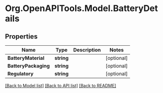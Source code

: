 
# Org.OpenAPITools.Model.BatteryDetails

## Properties

Name | Type | Description | Notes
------------ | ------------- | ------------- | -------------
**BatteryMaterial** | **string** |  | [optional] 
**BatteryPackaging** | **string** |  | [optional] 
**Regulatory** | **string** |  | [optional] 

[[Back to Model list]](../README.md#documentation-for-models)
[[Back to API list]](../README.md#documentation-for-api-endpoints)
[[Back to README]](../README.md)

